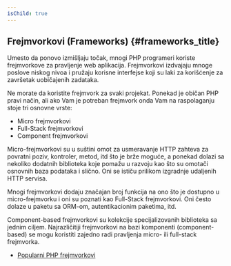 ```yaml
---
isChild: true
---
```


## Frejmvorkovi (Frameworks) {#frameworks_title}

Umesto da ponovo izmišljaju točak, mnogi PHP programeri koriste frejmvorkove za pravljenje web aplikacija. Frejmvorkovi
izdvajaju mnoge poslove niskog nivoa i pružaju korisne interfejse koji su laki za korišćenje za završetak uobičajenih
zadataka.

Ne morate da koristite frejmvork za svaki projekat. Ponekad je običan PHP pravi način, ali ako Vam je potreban frejmvork
onda Vam na raspolaganju stoje tri osnovne vrste:

* Micro frejmvorkovi
* Full-Stack frejmvorkovi
* Component frejmvorkovi

Micro-frejmvorkovi su u suštini omot za usmeravanje HTTP zahteva za povratni poziv, kontroler, metod, itd što je brže
moguće, a ponekad dolazi sa nekoliko dodatnih biblioteka koje pomažu u razvoju kao što su omotači osnovnih baza podataka
i slično. Oni se ističu prilikom izgradnje udaljenih HTTP servisa.

Mnogi frejmvorkovi dodaju značajan broj funkcija na ono što je dostupno u micro-frejmvorku i oni su poznati kao
Full-Stack frejmvorkovi. Oni često dolaze u paketu sa ORM-om, autentikacionim paketima, itd.

Component-based frejmvorkovi su kolekcije specijalizovanih biblioteka sa jednim ciljem. Najrazličitiji frejmvorkovi na
bazi komponenti (component-based) se mogu koristiti zajedno radi pravljenja micro- ili full-stack frejmvorka.

* [Popularni PHP frejmvorkovi](https://github.com/codeguy/php-the-right-way/wiki/Frameworks)

